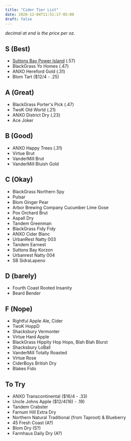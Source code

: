 ```yaml
---
title: "Cider Tier List"
date: 2020-12-04T11:51:17-05:00
draft: false
---
```


_decimal at end is the price per oz._

## S (Best)
* [Suttons Bay Power Island](https://vinoshipper.com/shop/suttons_bay_ciders/power_island_33112?list=) (.57)
* BlackGrass Yo Homes (.47)
* ANXO Hereford Gold (.31)
* Blom Tart ($12/4 - .25)

## A (Great)
* BlackGrass Porter's Pick (.47)
* TwoK Old World (.21)
* ANXO District Dry (.23)
* Ace Joker

## B (Good)
* ANXO Happy Trees (.31)
* Virtue Brut
* VanderMill Brut
* VanderMill Bluish Gold

## C (Okay)
* BlackGrass Northern Spy
* Pulsar
* Blom Ginger Pear
* Arbor Brewing Company Cucumber Lime Gose
* Pox Orchard Brut
* Aspall Dry
* Tandem Greenman
* BlackGrass Fidy Fidy
* ANXO Cider Blanc
* UrbanRest Natty 003
* Tandem Earnest
* Suttons Bay Korzon
* Urbanrest Natty 004
* SB SidraLapeno

## D (barely)
* Fourth Coast Rooted Insanity
* Beard Bender

## F (Nope)
* Rightful Apple Ale, Cider
* TwoK HoppD
* Shacksbury Vermonter
* Virtue Hard Apple
* BlackGrass Hippity Hop Hops, Blah Blah Blurst
* Shacksbury LoBall
* VanderMill Totally Roasted
* Virtue Rose
* CiderBoys British Dry
* Blakes Fido

## To Try

* ANXO Transcontinental ($16/4 - .33)
* Uncle Johns Apple ($12/4(16) - .19)
* Tandem Crabster
* Farnum Hill Extra Dry
* Northern Natural Traditional (from Taproot) & Blueberry
* 45 Fresh Coast (A?)
* Blom Dry (S?)
* Farmhaus Daily Dry (A?)
